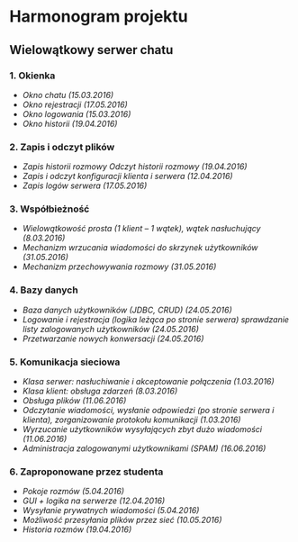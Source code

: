 # Harmonogram projektu #
## Wielowątkowy serwer chatu ##
### 1. Okienka ###
* *Okno chatu (15.03.2016)*
* *Okno rejestracji (17.05.2016)*
* *Okno logowania (15.03.2016)*
* *Okno historii (19.04.2016)*
### 2. Zapis i odczyt plików ###
* *Zapis historii rozmowy Odczyt historii rozmowy (19.04.2016)*
* *Zapis i odczyt konfiguracji klienta i serwera (12.04.2016)*
* *Zapis logów serwera (17.05.2016)*
### 3. Współbieżność ###
* *Wielowątkowość prosta (1 klient – 1 wątek), wątek nasłuchujący (8.03.2016)*
* *Mechanizm wrzucania wiadomości do skrzynek użytkowników (31.05.2016)*
* *Mechanizm przechowywania rozmowy (31.05.2016)*
### 4. Bazy danych ###
* *Baza danych użytkowników (JDBC, CRUD) (24.05.2016)*
* *Logowanie i rejestracja (logika leżąca po stronie serwera) sprawdzanie listy zalogowanych użytkowników (24.05.2016)*
* *Przetwarzanie nowych konwersacji (24.05.2016)*
### 5. Komunikacja sieciowa ###
* *Klasa serwer: nasłuchiwanie i akceptowanie połączenia (1.03.2016)*
* *Klasa klient: obsługa zdarzeń (8.03.2016)*
* *Obsługa plików (11.06.2016)*
* *Odczytanie wiadomości, wysłanie odpowiedzi (po stronie serwera i klienta), zorganizowanie protokołu komunikacji (1.03.2016)*
* *Wyrzucanie użytkowników wysyłających zbyt dużo wiadomości (11.06.2016)*
* *Administracja zalogowanymi użytkownikami (SPAM) (16.06.2016)*
### 6. Zaproponowane przez studenta ###
* *Pokoje rozmów (5.04.2016)*
* *GUI + logika na serwerze (12.04.2016)*
* *Wysyłanie prywatnych wiadomości (5.04.2016)*
* *Możliwość przesyłania plików przez sieć (10.05.2016)*
* *Historia rozmów (19.04.2016)*
